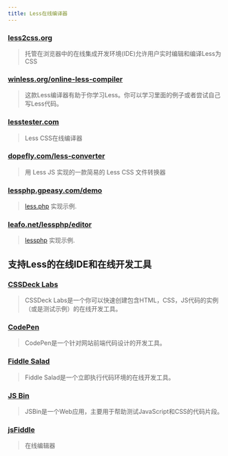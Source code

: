 ```yaml
---
title: Less在线编译器
---
```


### [less2css.org](http://less2css.org/)
> 托管在浏览器中的在线集成开发环境(IDE)允许用户实时编辑和编译Less为CSS

### [winless.org/online-less-compiler](http://winless.org/online-less-compiler)
> 这款Less编译器有助于你学习Less。你可以学习里面的例子或者尝试自己写Less代码。

### [lesstester.com](http://lesstester.com/)
> Less CSS在线编译器

### [dopefly.com/less-converter](http://www.dopefly.com/less-converter/less-converter.html)
> 用 Less JS 实现的一款简易的 Less CSS 文件转换器

### [lessphp.gpeasy.com/demo](http://lessphp.gpeasy.com/demo)
> [less.php](http://lessphp.gpeasy.com/) 实现示例.

### [leafo.net/lessphp/editor](http://leafo.net/lessphp/editor.html)
> [lessphp](http://leafo.net/lessphp/) 实现示例.

## 支持Less的在线IDE和在线开发工具

### [CSSDeck Labs](http://cssdeck.com/labs)
> CSSDeck Labs是一个你可以快速创建包含HTML，CSS，JS代码的实例（或是测试示例）的在线开发工具。

### [CodePen](http://codepen.io)
> CodePen是一个针对网站前端代码设计的开发工具。

### [Fiddle Salad](http://fiddlesalad.com/less/)
> Fiddle Salad是一个立即执行代码环境的在线开发工具。

### [JS Bin](http://jsbin.com)
> JSBin是一个Web应用，主要用于帮助测试JavaScript和CSS的代码片段。

### [jsFiddle](http://jsfiddle.net/T2Xe9/)
> 在线编辑器


